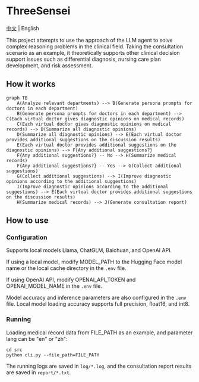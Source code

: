 # ThreeSensei

[中文](README_zh.md) | English


This project attempts to use the approach of the LLM agent to solve complex reasoning problems in the clinical field. Taking the consultation scenario as an example, it theoretically supports other clinical decision support issues such as differential diagnosis, nursing care plan development, and risk assessment.

## How it works

```mermaid
graph TB
    A(Analyze relevant departments) --> B(Generate persona prompts for doctors in each department)
    B(Generate persona prompts for doctors in each department) --> C(Each virtual doctor gives diagnostic opinions on medical records)
    C(Each virtual doctor gives diagnostic opinions on medical records) --> D(Summarize all diagnostic opinions)
    D(Summarize all diagnostic opinions) --> E(Each virtual doctor provides additional suggestions on the discussion results)
    E(Each virtual doctor provides additional suggestions on the diagnostic opinions) --> F{Any additional suggestions?}
    F{Any additional suggestions?} -- No --> H(Summarize medical records)
    F{Any additional suggestions?} -- Yes --> G(Collect additional suggestions)
    G(Collect additional suggestions) --> I(Improve diagnostic opinions according to the additional suggestions)
    I(Improve diagnostic opinions according to the additional suggestions) --> E(Each virtual doctor provides additional suggestions on the discussion results)
    H(Summarize medical records) --> J(Generate consultation report)
```

## How to use

### Configuration

Supports local models Llama, ChatGLM, Baichuan, and OpenAI API.

If using a local model, modify MODEL_PATH to the Hugging Face model name or the local cache directory in the `.env` file.

If using OpenAI API, modify OPENAI_API_TOKEN and OPENAI_MODEL_NAME in the `.env` file.

Model accuracy and inference parameters are also configured in the `.env` file. Local model loading accuracy supports full precision, float16, and int8.

### Running

Loading medical record data from FILE_PATH as an example, and parameter lang can be "en" or "zh":
```
cd src
python cli.py --file_path=FILE_PATH
```
The running logs are saved in `log/*.log`, and the consultation report results are saved in `report/*.txt`.

